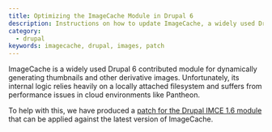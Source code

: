 ```yaml
---
title: Optimizing the ImageCache Module in Drupal 6
description: Instructions on how to update ImageCache, a widely used Drupal 6 contributed module.
category:
  - drupal
keywords: imagecache, drupal, images, patch
---
```

ImageCache is a widely used Drupal 6 contributed module for dynamically generating thumbnails and other derivative images. Unfortunately, its internal logic relies heavily on a locally attached filesystem and suffers from performance issues in cloud environments like Pantheon.

To help with this, we have produced a [patch for the Drupal IMCE 1.6 module](https://gist.github.com/tauno/4236123) that can be applied against the latest version of ImageCache.

